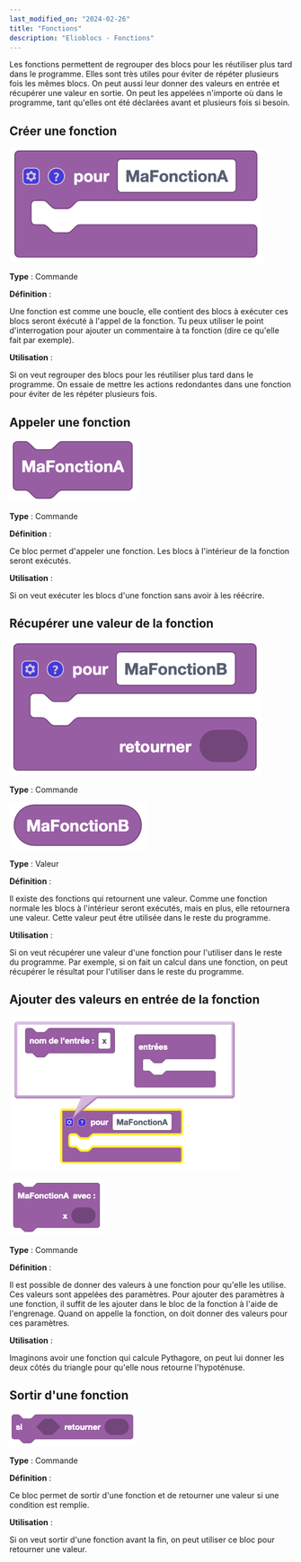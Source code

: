 ```yaml
---
last_modified_on: "2024-02-26"
title: "Fonctions"
description: "Elioblocs - Fonctions"
---
```


Les fonctions permettent de regrouper des blocs pour les réutiliser plus tard dans le programme.
Elles sont très utiles pour éviter de répéter plusieurs fois les mêmes blocs. 
On peut aussi leur donner des valeurs en entrée et récupérer une valeur en sortie.
On peut les appelées n'importe où dans le programme, tant qu'elles ont été déclarées avant et plusieurs fois si besoin.


## Créer une fonction

![Create a function](../../../static/img/elioblocs/blocs/functions/fonctionA.png)

**Type** : Commande

**Définition** :

Une fonction est comme une boucle, elle contient des blocs à exécuter ces blocs seront éxécuté à l'appel de la fonction.
Tu peux utiliser le point d'interrogation pour ajouter un commentaire à ta fonction (dire ce qu'elle fait par exemple).

**Utilisation** :

Si on veut regrouper des blocs pour les réutiliser plus tard dans le programme. On essaie de mettre les actions redondantes dans une fonction pour éviter de les répéter plusieurs fois.

## Appeler une fonction

![Call a function](../../../static/img/elioblocs/blocs/functions/fonctionA-appel.png)

**Type** : Commande

**Définition** :

Ce bloc permet d'appeler une fonction. Les blocs à l'intérieur de la fonction seront exécutés.

**Utilisation** :

Si on veut exécuter les blocs d'une fonction sans avoir à les réécrire.

## Récupérer une valeur de la fonction

![Function with value return](../../../static/img/elioblocs/blocs/functions/fonctionB.png)

**Type** : Commande

![Read returned value](../../../static/img/elioblocs/blocs/functions/fonctionB-retour.png)

**Type** : Valeur

**Définition** :

Il existe des fonctions qui retournent une valeur. Comme une fonction normale les blocs à l'intérieur seront exécutés, mais en plus, elle retournera une valeur. Cette valeur peut être utilisée dans le reste du programme.

**Utilisation** :

Si on veut récupérer une valeur d'une fonction pour l'utiliser dans le reste du programme. Par exemple, si on fait un calcul dans une fonction, on peut récupérer le résultat pour l'utiliser dans le reste du programme.

## Ajouter des valeurs en entrée de la fonction

![Add input to a function](../../../static/img/elioblocs/blocs/functions/add-input-functions.png)

![Declare function inputs](../../../static/img/elioblocs/blocs/functions/fonctionA-input.png)

**Type** : Commande

**Définition** :

Il est possible de donner des valeurs à une fonction pour qu'elle les utilise. Ces valeurs sont appelées des paramètres.
Pour ajouter des paramètres à une fonction, il suffit de les ajouter dans le bloc de la fonction à l'aide de l'engrenage.
Quand on appelle la fonction, on doit donner des valeurs pour ces paramètres.

**Utilisation** :

Imaginons avoir une fonction qui calcule Pythagore, on peut lui donner les deux côtés du triangle pour qu'elle nous retourne l'hypoténuse.

## Sortir d'une fonction

![Return value on event](../../../static/img/elioblocs/blocs/functions/return-function.png)

**Type** : Commande

**Définition** :

Ce bloc permet de sortir d'une fonction et de retourner une valeur si une condition est remplie.

**Utilisation** :

Si on veut sortir d'une fonction avant la fin, on peut utiliser ce bloc pour retourner une valeur.
